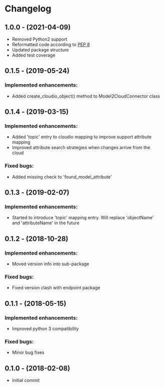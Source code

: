 # Changelog

## 1.0.0 - (2021-04-09)
- Removed Python2 support
- Reformatted code according to [PEP 8](https://www.python.org/dev/peps/pep-0008/)
- Updated package structure
- Added test coverage

## 0.1.5 - (2019-05-24)
### Implemented enhancements:
- Added create_cloudio_object() method to Model2CloudConnector class

## 0.1.4 - (2019-03-15)
### Implemented enhancements:
- Added 'topic' entry to cloudio mapping to improve support attribute mapping
- Improved attribute search strategies when changes arrive from the cloud
### Fixed bugs:
- Added missing check to 'found_model_attribute'

## 0.1.3 - (2019-02-07)
### Implemented enhancements:
- Started to introduce 'topic' mapping entry. Will replace
  'objectName' and 'attributeName' in the future

## 0.1.2 - (2018-10-28)
### Implemented enhancements:
- Moved version info into sub-package
### Fixed bugs:
- Fixed version clash with endpoint package

## 0.1.1 - (2018-05-15)
### Implemented enhancements:
- Improved python 3 compatibility
### Fixed bugs:
- Minor bug fixes

## 0.1.0 - (2018-02-08)
- Initial commit
